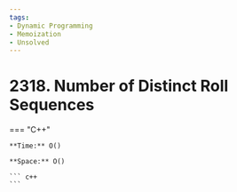 ```yaml
---
tags:
- Dynamic Programming
- Memoization
- Unsolved
---
```



# 2318. Number of Distinct Roll Sequences

=== "C++"

    **Time:** O()

    **Space:** O()

    ``` c++
    ```